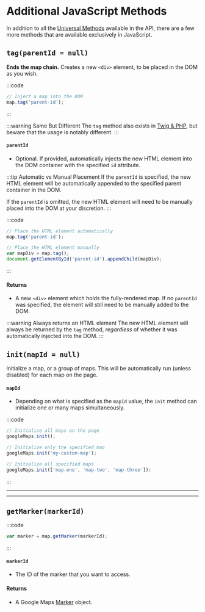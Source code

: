 # Additional JavaScript Methods

In addition to all the [Universal Methods](/maps/universal-methods/) available in the API, there are a few more methods that are available exclusively in JavaScript.

## `tag(parentId = null)`

**Ends the map chain.** Creates a new `<div>` element, to be placed in the DOM as you wish.

:::code
```js
// Inject a map into the DOM
map.tag('parent-id');
```
:::

:::warning Same But Different
The `tag` method also exists in [Twig & PHP](/maps/twig-php-methods/#tag-init-true), but beware that the usage is notably different.
:::

#### `parentId`

 - Optional. If provided, automatically injects the new HTML element into the DOM container with the specified `id` attribute.
 
:::tip Automatic vs Manual Placement
If the `parentId` is specified, the new HTML element will be automatically appended to the specified parent container in the DOM.

If the `parentId` is omitted, the new HTML element will need to be manually placed into the DOM at your discretion.
:::

:::code
```js Automatic Placement
// Place the HTML element automatically
map.tag('parent-id');
````
```js Manual Placement
// Place the HTML element manually
var mapDiv = map.tag();
document.getElementById('parent-id').appendChild(mapDiv);
```
:::

#### Returns

 - A new `<div>` element which holds the fully-rendered map. If no `parentId` was specified, the element will still need to be manually added to the DOM.
 
:::warning Always returns an HTML element
The new HTML element will always be returned by the `tag` method, _regardless_ of whether it was automatically injected into the DOM. 
:::

## `init(mapId = null)`

Initialize a map, or a group of maps. This will be automatically run (unless disabled) for each map on the page.

#### `mapId`

 - Depending on what is specified as the `mapId` value, the `init` method can initialize one or many maps simultaneously.

:::code
```js Null
// Initialize all maps on the page
googleMaps.init();
```
```js String
// Initialize only the specified map
googleMaps.init('my-custom-map');
```
```js Array
// Initialize all specified maps
googleMaps.init(['map-one', 'map-two', 'map-three']);
```
:::

---
---

## `getMarker(markerId)`

:::code
```js
var marker = map.getMarker(markerId);
```
:::

#### `markerId`

 - The ID of the marker that you want to access.

#### Returns

 - A Google Maps [Marker](https://developers.google.com/maps/documentation/javascript/reference/marker) object.
